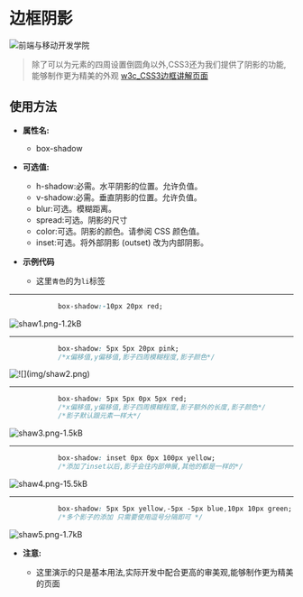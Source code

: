 # 边框阴影



![前端与移动开发学院][1]
> 除了可以为元素的四周设置倒圆角以外,CSS3还为我们提供了阴影的功能,能够制作更为精美的外观
> [w3c_CSS3边框讲解页面](http://www.w3school.com.cn/css3/css3_border.asp)

## 使用方法

* **属性名:**
    * box-shadow
* **可选值:**
    * h-shadow:必需。水平阴影的位置。允许负值。
    * v-shadow:必需。垂直阴影的位置。允许负值。
    * blur:可选。模糊距离。
    * spread:可选。阴影的尺寸
    * color:可选。阴影的颜色。请参阅 CSS 颜色值。
    * inset:可选。将外部阴影 (outset) 改为内部阴影。

* **示例代码**
    * 这里`青色`的为`li`标签



---

```css
            box-shadow:-10px 20px red;
```
![shaw1.png-1.2kB][2]


---

```css
            box-shadow: 5px 5px 20px pink;
            /*x偏移值,y偏移值,影子四周模糊程度,影子颜色*/
```
![!\[\](img/shaw2.png)][3]



---

```css
            box-shadow: 5px 5px 0px 5px red;
            /*x偏移值,y偏移值,影子四周模糊程度,影子额外的长度,影子颜色*/
            /*影子默认跟元素一样大*/
```
![shaw3.png-1.5kB][4]


---
```css
            box-shadow: inset 0px 0px 100px yellow;
            /*添加了inset以后,影子会往内部伸展,其他的都是一样的*/
```
![shaw4.png-15.5kB][5]


---
```css
            box-shadow: 5px 5px yellow,-5px -5px blue,10px 10px green;
            /*多个影子的添加 只需要使用逗号分隔即可 */
```
![shaw5.png-1.7kB][6]

* **注意:**
  * 这里演示的只是基本用法,实际开发中配合更高的审美观,能够制作更为精美的页面


  [1]: http://static.zybuluo.com/antumuFish/xfnngpb23mze67n7y3y9ir3l/desk.jpg
  [2]: http://static.zybuluo.com/antumuFish/85wl2yjq3yg5kzv8v0jzmmzr/shaw1.png
  [3]: http://static.zybuluo.com/antumuFish/ubwz8zny8qxsfbc09vuie3ac/shaw2.png
  [4]: http://static.zybuluo.com/antumuFish/ex1u1a1feklvjdkbjybnpumr/shaw3.png
  [5]: http://static.zybuluo.com/antumuFish/0vgjigqnqd5vxj0znque45kl/shaw4.png
  [6]: http://static.zybuluo.com/antumuFish/19djrtq8vnr7e4zwh1fq8pz7/shaw5.png

